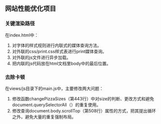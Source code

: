 ## 网站性能优化项目
### 关键渲染路径
在index.html中：

1. 对字体的样式规则进行内联式的媒体查询方法。
2. 对外联的css/print.css样式表进行print媒体查询。
3. 对外联的js文件进行异步加载。
4. 把内联的js代码放在html文档里body中的最后位置。
### 去除卡顿
在views/js目录下的main.js中，主要修改两大问题：

1. 修改函数changePizzaSizes（第443行）中对size的判断、更改方式和避免document.querySelectorAll（）的重复使用。
2. 修改查询document.body.scrollTop（第508行）属性的方式，把其提出循环之外，避免大量的重复强制布局。

